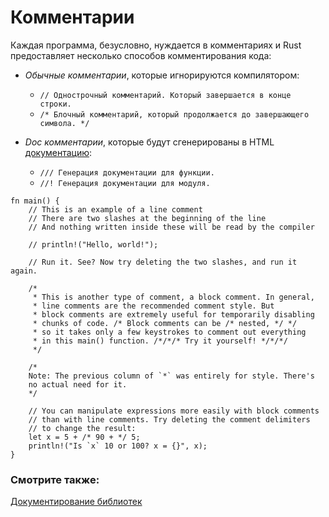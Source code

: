# Комментарии

Каждая программа, безусловно, нуждается в комментариях и Rust предоставляет несколько способов комментирования кода:

- *Обычные комментарии*, которые игнорируются компилятором:
    - `// Однострочный комментарий. Который завершается в конце строки.`
    - `/* Блочный комментарий, который продолжается до завершающего символа. */`
    
- *Doc комментарии*, которые будут сгенерированы в HTML [документацию](../meta/doc.md):
    - `/// Генерация документации для функции.`
    - `//! Генерация документации для модуля.`

```rust,editable
fn main() {
    // This is an example of a line comment
    // There are two slashes at the beginning of the line
    // And nothing written inside these will be read by the compiler

    // println!("Hello, world!");

    // Run it. See? Now try deleting the two slashes, and run it again.

    /*
     * This is another type of comment, a block comment. In general,
     * line comments are the recommended comment style. But
     * block comments are extremely useful for temporarily disabling
     * chunks of code. /* Block comments can be /* nested, */ */
     * so it takes only a few keystrokes to comment out everything
     * in this main() function. /*/*/* Try it yourself! */*/*/
     */

    /*
    Note: The previous column of `*` was entirely for style. There's
    no actual need for it.
    */

    // You can manipulate expressions more easily with block comments
    // than with line comments. Try deleting the comment delimiters
    // to change the result:
    let x = 5 + /* 90 + */ 5;
    println!("Is `x` 10 or 100? x = {}", x);
}

```

### Смотрите также:

[Документирование библиотек](../meta/doc.md)
